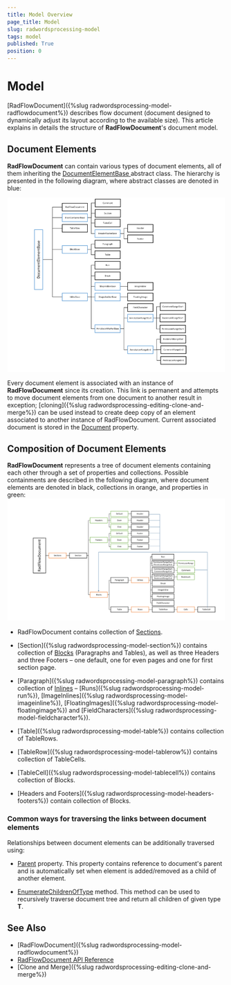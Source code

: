 ```yaml
---
title: Model Overview
page_title: Model
slug: radwordsprocessing-model
tags: model
published: True
position: 0
---
```


# Model



[RadFlowDocument]({%slug radwordsprocessing-model-radflowdocument%}) describes flow document (document designed to dynamically adjust its layout according to the available size). This article explains in details the structure of __RadFlowDocument__'s document model.
      

## Document Elements

__RadFlowDocument__ can contain various types of document elements, all of them inheriting the [DocumentElementBase ](https://docs.telerik.com/devtools/document-processing/api/Telerik.Windows.Documents.Flow.Model.DocumentElementBase.html) abstract class. The hierarchy is presented in the following diagram, where abstract classes are denoted in blue:      
  
![Rad Words Processing Model 04](images/RadWordsProcessing_Model_04.png)

Every document element is associated with an instance of __RadFlowDocument__ since its creation. This link is permanent and attempts to move document elements from one document to another result in exception; [cloning]({%slug radwordsprocessing-editing-clone-and-merge%}) can be used instead to create deep copy of an element associated to another instance of RadFlowDocument. Current associated document is stored in the [Document](https://docs.telerik.com/devtools/document-processing/api/Telerik.Windows.Documents.Flow.Model.DocumentElementBase.html#collapsible-Telerik_Windows_Documents_Flow_Model_DocumentElementBase_Document) property.
        

## Composition of Document Elements

__RadFlowDocument__ represents a tree of document elements containing each other through a set of properties and collections. Possible containments are described in the following diagram, where document elements are denoted in black, collections in orange, and properties in green:
![Rad Words Processing Model 05](images/RadWordsProcessing_Model_05.png)

* RadFlowDocument contains collection of [Sections](https://docs.telerik.com/devtools/document-processing/api/Telerik.Windows.Documents.Flow.Model.RadFlowDocument.html#collapsible-Telerik_Windows_Documents_Flow_Model_RadFlowDocument_Sections).
            

* [Section]({%slug radwordsprocessing-model-section%}) contains collection of [Blocks](https://docs.telerik.com/devtools/document-processing/api/Telerik.Windows.Documents.Flow.Model.BlockBase.html) (Paragraphs and Tables), as well as three Headers and three Footers – one default, one for even pages and one for first section page.
            

* [Paragraph]({%slug radwordsprocessing-model-paragraph%}) contains collection of [Inlines](https://docs.telerik.com/devtools/document-processing/api/Telerik.Windows.Documents.Flow.Model.InlineBase.html) – [Runs]({%slug radwordsprocessing-model-run%}), [ImageInlines]({%slug radwordsprocessing-model-imageinline%}), [FloatingImages]({%slug radwordsprocessing-model-floatingimage%}) and [FieldCharacters]({%slug radwordsprocessing-model-fieldcharacter%}).
            

* [Table]({%slug radwordsprocessing-model-table%}) contains collection of TableRows.
            

* [TableRow]({%slug radwordsprocessing-model-tablerow%})  contains collection of TableCells.
            

* [TableCell]({%slug radwordsprocessing-model-tablecell%}) contains collection of Blocks.
            

* [Headers and Footers]({%slug radwordsprocessing-model-headers-footers%}) contain collection of Blocks.
            

### Common ways for traversing the links between document elements

Relationships between document elements can be additionally traversed using:
            

* [Parent](https://docs.telerik.com/devtools/document-processing/api/Telerik.Windows.Documents.Flow.Model.DocumentElementBase.html#collapsible-Telerik_Windows_Documents_Flow_Model_DocumentElementBase_Parent) property. This property contains reference to document's parent and is automatically set when element is added/removed as a child of another element.
                

* [EnumerateChildrenOfType<T>](https://docs.telerik.com/devtools/document-processing/api/Telerik.Windows.Documents.Flow.Model.DocumentElementBase.html#collapsible-Telerik_Windows_Documents_Flow_Model_DocumentElementBase_EnumerateChildrenOfType__1) method. This method can be used to recursively traverse document tree and return all children of given type __T__.
                

## See Also

 * [RadFlowDocument]({%slug radwordsprocessing-model-radflowdocument%})
 * [RadFlowDocument API Reference](https://docs.telerik.com/devtools/document-processing/api/Telerik.Windows.Documents.Flow.Model.RadFlowDocument.html)
 * [Clone and Merge]({%slug radwordsprocessing-editing-clone-and-merge%})

